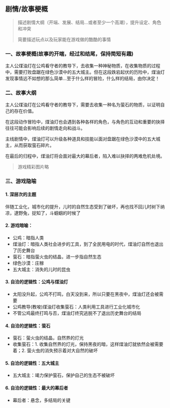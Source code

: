 ## 剧情/故事梗概

> 描述剧情大纲（开端、发展、结局...或者至少一个高潮），提升设定、角色和冲突
>
> 简要描述玩点以及玩家能在游戏做的酷酷的事情

### 一、故事梗概(故事的开端，经过和结尾，保持简短有趣)
主人公煤油灯在公鸡看守者的教导下，去收集一种神秘物质，在收集物质的过程中，需要打败盘踞在绿色沙漠中的五大城主。但在这段跌宕起伏的历险中，煤油灯发现事情远不如想的那么简单...至于什么样的冒险，什么样的结局，由你决定！

### 二、故事大纲
主人公煤油灯在公鸡看守者的教导下，需要去收集一种名为萤石的物质，以证明自己的存在价值。

在这段动作冒险中，煤油灯也会遇到各种各样的角色，与角色的互动和重要的抉择往往可能会影响后续的剧情走向和战斗。

主线剧情中，煤油灯可以升级各种道具和技能以面对盘踞在绿色沙漠中的五大城主，从而获取萤石碎片。

在最后的归程中，煤油灯将会面对最大的幕后者，陷入难以抉择的两难危机处境。

> 游戏精彩图片略

### 三、游戏隐喻

#### 1. 深层次的主题
伴随工业化，城市化的提升，儿时的自然生态受到了破坏，再也找不回儿时树下纳凉，逮野兔，捉知了，斗蝈蝈的时候了

#### 2. 游戏暗喻：
- 公鸡：暗指人类
- 煤油灯：暗指人类社会进步的工具，到了全民用电的时代，煤油灯自然也退出了历史舞台
- 萤石：暗指萤火虫的结晶，进一步指自然生态
- 绿色沙漠：庄稼
- 五大城主：消失的儿时的昆虫

#### 3. 自洽的逻辑性：公鸡与煤油灯
- 太阳没升起，公鸡不打鸣，白天没到来，所以只要在黑夜中，煤油灯还会被需要
- 公鸡教导(教唆)煤油灯收集萤石：人类利用工具进行工业化城市化
- 不管公鸡最终打鸣与否，煤油灯终究逃脱不了退出历史舞台的结局

#### 4. 自洽的逻辑性：萤石
- 萤石：萤火虫的结晶，自然界的灯光
- 收集萤石：1. 收集自然界的灯光，保持黑夜的暗，这样煤油灯就依然会被需要着；2. 萤火虫的消失预示着对大自然的破坏

#### 5. 自洽的逻辑性：五大城主
- 五大城主：竭力保护萤石，保护自己的生态不被破坏
  
#### 6. 自洽的逻辑性：最大的幕后者
- 幕后者：悬念，多结局的关键


